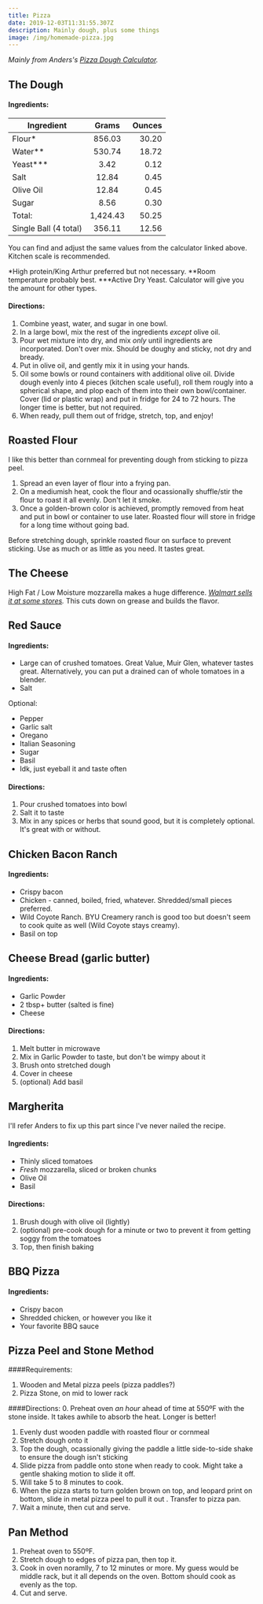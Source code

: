 ```yaml
---
title: Pizza
date: 2019-12-03T11:31:55.307Z
description: Mainly dough, plus some things
image: /img/homemade-pizza.jpg
---
```

_Mainly from Anders's_ [_Pizza Dough Calculator_](https://pizza-dough-calculator.herokuapp.com/calculator?a=thicknessFactor&tf=0.08&dw=0&b=4&shp=round&s=14&w=0&l=0&h=62&yt=ady&y=0.4&st=regular&slt=1.5&br=2&p=none&pa=0&pwa=0&pya=0&pfa=0&pst=0&dh=0&ph=0&stf=0&dd=0&ss=0&sa=0&pwt=0&plt=0&c_g=1&c_kg=0&c_ml=0&c_o=1&c_p=0&c_t=0&c_tb=0&c_c=0&c_d=1&c_pr=2&um=false&o25=1.5&o32=1)_._ 



## The Dough

#### Ingredients:

| Ingredient            | Grams         | Ounces|
| -------------         |:-------------:| -----:|
| Flour*                | 856.03        | 30.20 |
| Water**               | 530.74        | 18.72 |
| Yeast***              | 3.42          |  0.12 |
| Salt                  | 12.84         |  0.45 |
| Olive Oil             | 12.84         |  0.45 |
| Sugar                 | 8.56          |  0.30 |
| Total:                | 1,424.43      | 50.25 |
| Single Ball (4 total) | 356.11        | 12.56 |

You can find and adjust the same values from the calculator linked above.
Kitchen scale is recommended.

*High protein/King Arthur preferred but not necessary.
**Room temperature probably best.
***Active Dry Yeast. Calculator will give you the amount for other types. 

#### Directions:
1. Combine yeast, water, and sugar in one bowl.
2. In a large bowl, mix the rest of the ingredients _except_ olive oil.
3. Pour wet mixture into dry, and mix _only_ until ingredients are incorporated. Don't over mix. Should be doughy and sticky, not dry and bready. 
4. Put in olive oil, and gently mix it in using your hands. 
5. Oil some bowls or round containers with additional olive oil. Divide dough evenly into 4 pieces (kitchen scale useful), roll them rougly into a spherical shape, and plop each of them into their own bowl/container. Cover (lid or plastic wrap) and put in fridge for 24 to 72 hours. The longer time is better, but not required.  
6. When ready, pull them out of fridge, stretch, top, and enjoy! 

## Roasted Flour
I like this better than cornmeal for preventing dough from sticking to pizza peel. 

1. Spread an even layer of flour into a frying pan. 
2. On a mediumish heat, cook the flour and ocassionally shuffle/stir the flour to roast it all evenly. Don't let it smoke.
3. Once a golden-brown color is achieved, promptly removed from heat and put in bowl or container to use later. Roasted flour will store in fridge for a long time without going bad.  

Before stretching dough, sprinkle roasted flour on surface to prevent sticking. Use as much or as little as you need. It tastes great.

## The Cheese
High Fat / Low Moisture mozzarella makes a huge difference. [_Walmart sells it at some stores_](https://grocery.walmart.com/ip/Great-Value-Shredded-Whole-Milk-Low-Moisture-Mozzarella-Cheese-8-oz/368703143?wmlspartner=wlpa&selectedSellerId=0&wl13=5167&adid=2222222242031926486&wmlspartner=wmtlabs&wl0=&wl1=g&wl2=c&wl3=334322877257&wl4=aud-413664919370:pla-546274454136&wl5=9029889&wl6=&wl7=&wl8=&wl9=pla&wl10=120643079&wl11=local&wl12=368703143&wl13=5167&veh=sem_LIA&gclid=CjwKCAiArJjvBRACEiwA-Wiqq6jEQ1DoygVizorVLzvpoMNH8k40fCxJJCMwUUJ7OQ1k5hb6IF_L5hoCXvsQAvD_BwE&gclsrc=aw.ds)_._ This cuts down on grease and builds the flavor. 

## Red Sauce

#### Ingredients:
* Large can of crushed tomatoes. Great Value, Muir Glen, whatever tastes great. Alternatively, you can put a drained can of whole tomatoes in a blender.
* Salt

Optional:
* Pepper
* Garlic salt
* Oregano
* Italian Seasoning
* Sugar
* Basil
* Idk, just eyeball it and taste often

#### Directions:

1. Pour crushed tomatoes into bowl
2. Salt it to taste
3. Mix in any spices or herbs that sound good, but it is completely optional. It's great with or without. 

## Chicken Bacon Ranch
#### Ingredients:
* Crispy bacon
* Chicken - canned, boiled, fried, whatever. Shredded/small pieces preferred. 
* Wild Coyote Ranch. BYU Creamery ranch is good too but doesn't seem to cook quite as well (Wild Coyote stays creamy).
* Basil on top

## Cheese Bread (garlic butter) 
#### Ingredients:
* Garlic Powder 
* 2 tbsp+ butter (salted is fine)
* Cheese

#### Directions: 
1. Melt butter in microwave
2. Mix in Garlic Powder to taste, but don't be wimpy about it
3. Brush onto stretched dough
4. Cover in cheese
5. (optional) Add basil 

## Margherita
I'll refer Anders to fix up this part since I've never nailed the recipe. 

#### Ingredients:

* Thinly sliced tomatoes
* _Fresh_ mozzarella, sliced or broken chunks
* Olive Oil
* Basil

#### Directions:
1. Brush dough with olive oil (lightly)
2. (optional) pre-cook dough for a minute or two to prevent it from getting soggy from the tomatoes
3. Top, then finish baking

## BBQ Pizza
#### Ingredients:
* Crispy bacon
* Shredded chicken, or however you like it 
* Your favorite BBQ sauce

## Pizza Peel and Stone Method
####Requirements:
1. Wooden and Metal pizza peels (pizza paddles?)
2. Pizza Stone, on mid to lower rack

####Directions:
0. Preheat oven _an hour_ ahead of time at 550ºF with the stone inside. It takes awhile to absorb the heat. Longer is better! 
1. Evenly dust wooden paddle with roasted flour or cornmeal
2. Stretch dough onto it
3. Top the dough, ocassionally giving the paddle a little side-to-side shake to ensure the dough isn't sticking
4. Slide pizza from paddle onto stone when ready to cook. Might take a gentle shaking motion to slide it off. 
5. Will take 5 to 8 minutes to cook.
6. When the pizza starts to turn golden brown on top, and leopard print on bottom, slide in metal pizza peel to pull it out . Transfer to pizza pan. 
7. Wait a minute, then cut and serve.

## Pan Method
1. Preheat oven to 550ºF. 
2. Stretch dough to edges of pizza pan, then top it. 
3. Cook in oven noramlly, 7 to 12 minutes or more. My guess would be middle rack, but it all depends on the oven. Bottom should cook as evenly as the top. 
4. Cut and serve. 


